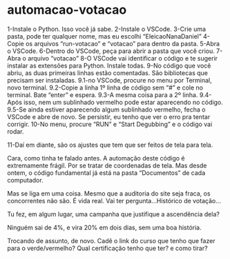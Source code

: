 # automacao-votacao
 
1-Instale o Python. Isso você já sabe.
2-Instale o VSCode.
3-Crie uma pasta, pode ter qualquer nome, mas eu escolhi “EleicaoNanaDaniel”
4-Copie os arquivos “run-votacao” e “votacao” para dentro da pasta.
5-Abra o VSCode.
6-Dentro do VSCode, peça para abrir a pasta que você criou.
7-Abra o arquivo “votacao”
8-O VSCode vai identificar o código e te sugerir instalar as extensões para Python. Instale todas.
9-No código que você abriu, as duas primeiras linhas estão comentadas. São bibliotecas que precisam ser instaladas.
9.1-no VSCode, procure no menu por Terminal, novo terminal.
9.2-Copie a linha 1º linha de código sem “#” e cole no terminal. Bate “enter” e espera.
9.3-A mesma coisa para a 2º linha.
9.4-Após isso, nem um sublinhado vermelho pode estar aparecendo no código.
9.5-Se ainda estiver aparecendo algum sublinhado vermelho, fecha o VSCode e abre de novo. Se persistir, eu tenho que ver o erro pra tentar corrigir.
10-No menu, procure “RUN” e “Start Degubbing” e o código vai rodar.

11-Daí em diante, são os ajustes que tem que ser feitos de tela para tela.

Cara, como tinha te falado antes. A automação deste código é extremamente frágil. Por se tratar de coordenadas de tela.
Mas desde ontem, o código fundamental já está na pasta “Documentos” de cada computador.

Mas se liga em uma coisa. Mesmo que a auditoria do site seja fraca, os concorrentes não são. É vida real. Vai ter pergunta…Histórico de votação…

Tu fez, em algum lugar, uma campanha que justifique a ascendência dela?

Ninguém sai de 4%, e vira 20% em dois dias, sem uma boa história.


Trocando de assunto, de novo.
Cadê o link do curso que tenho que fazer para o verde/vermelho?
Qual certificação tenho que ter? e como tirar?
 

 

